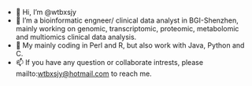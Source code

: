 - 👋 Hi, I’m @wtbxsjy
- 👀 I’m a bioinformatic engneer/ clinical data analyst in BGI-Shenzhen, mainly working on genomic, transcriptomic, proteomic, metabolomic and multiomics clinical data analysis.
- 🌱 My mainly coding in Perl and R, but also work with Java, Python and C.
- 📫 If you have any question or collaborate intrests, please mailto:wtbxsjy@hotmail.com to reach me.

<!---
wtbxsjy/wtbxsjy is a ✨ special ✨ repository because its `README.md` (this file) appears on your GitHub profile.
You can click the Preview link to take a look at your changes.
--->
